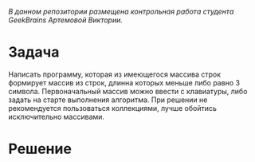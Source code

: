 *В данном репозитории размещена контрольная работа студента GeekBrains Артемовой Виктории.*

# Задача
 Написать программу, которая из имеющегося массива строк формирует массив из строк, длинна которых меньше либо равно 3 символа. Первоначальный массив можно ввести с клавиатуры, либо задать на старте выполнения алгоритма. При решении не рекомендуется пользоваться коллекциями, лучше обойтись исключительно массивами.

 # Решение
 